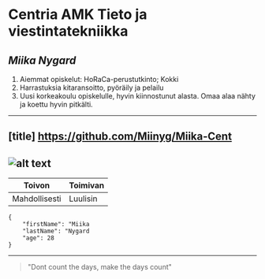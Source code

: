 # **Centria AMK Tieto ja viestintatekniikka**
## *Miika Nygard*
1. Aiemmat opiskelut: HoRaCa-perustutkinto; Kokki
2. Harrastuksia kitaransoitto, pyöräily ja pelailu
3. Uusi korkeakoulu opiskelulle, hyvin kiinnostunut alasta. Omaa alaa nähty ja koettu hyvin pitkälti.
--- 
[title] https://github.com/Miinyg/Miika-Cent
---
![alt text](https://cdn.pixabay.com/photo/2025/08/11/07/18/nurturing-swan-9767495_1280.jpg)
---
| Toivon | Toimivan |
| -------- | ---------- |
| Mahdollisesti | Luulisin |
```
{
    "firstName": "Miika
    "lastName": "Nygard
    "age": 28
}
```
---
> "Dont count the days, make the days count"